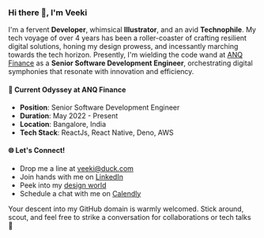 ### Hi there 👋, I'm Veeki

I'm a fervent **Developer**, whimsical **Illustrator**, and an avid **Technophile**. My tech voyage of over 4 years has been a roller-coaster of crafting resilient digital solutions, honing my design prowess, and incessantly marching towards the tech horizon. Presently, I'm wielding the code wand at [ANQ Finance](https://anq.finance) as a **Senior Software Development Engineer**, orchestrating digital symphonies that resonate with innovation and efficiency.

#### 🚀 Current Odyssey at ANQ Finance
- **Position**: Senior Software Development Engineer
- **Duration**: May 2022 - Present
- **Location**: Bangalore, India
- **Tech Stack**: ReactJs, React Native, Deno, AWS

#### 🌐 Let's Connect!

- Drop me a line at [veeki@duck.com](mailto:veeki@duck.com)
- Join hands with me on [LinkedIn](https://www.linkedin.com/in/gevic/)
- Peek into my [design world](https://instagram.com/redundantillustrations)
- Schedule a chat with me on [Calendly](https://cal.com/veeki)

Your descent into my GitHub domain is warmly welcomed. Stick around, scout, and feel free to strike a conversation for collaborations or tech talks 🚀
